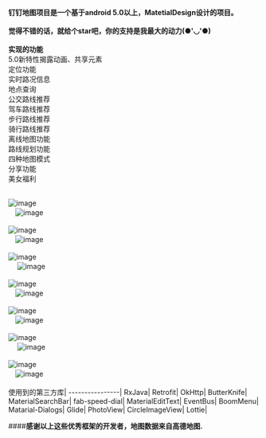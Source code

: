 **钉钉地图项目是一个基于android 5.0以上，MatetialDesign设计的项目。**<br><br>
**觉得不错的话，就给个star吧，你的支持是我最大的动力(●'◡'●)**<br><br>
**实现的功能**<br>
5.0新特性揭露动画、共享元素<br>
定位功能<br>
实时路况信息<br>
地点查询<br>
公交路线推荐<br>
驾车路线推荐<br>
步行路线推荐<br>
骑行路线推荐<br>
离线地图功能<br>
路线规划功能<br>
四种地图模式<br>
分享功能<br>
美女福利<br><br>

![image](https://github.com/DingMouRen/DingDingMap/raw/master/imgs/map1.gif)   
  　![image](https://github.com/DingMouRen/DingDingMap/raw/master/imgs/map2.gif) <br><br>
![image](https://github.com/DingMouRen/DingDingMap/raw/master/imgs/map3.gif)   
  　![image](https://github.com/DingMouRen/DingDingMap/raw/master/imgs/map4.gif) <br><br>
![image](https://github.com/DingMouRen/DingDingMap/raw/master/imgs/img1.png)   
 　 ![image](https://github.com/DingMouRen/DingDingMap/raw/master/imgs/img2.png) <br><br>
![image](https://github.com/DingMouRen/DingDingMap/raw/master/imgs/img3.png)   
  　![image](https://github.com/DingMouRen/DingDingMap/raw/master/imgs/img4.png) <br><br>
![image](https://github.com/DingMouRen/DingDingMap/raw/master/imgs/img5.png)   
  　![image](https://github.com/DingMouRen/DingDingMap/raw/master/imgs/img6.png) <br><br>
![image](https://github.com/DingMouRen/DingDingMap/raw/master/imgs/img7.png)   
 　 ![image](https://github.com/DingMouRen/DingDingMap/raw/master/imgs/img8.png) <br><br>
![image](https://github.com/DingMouRen/DingDingMap/raw/master/imgs/img9.png)   
  　![image](https://github.com/DingMouRen/DingDingMap/raw/master/imgs/img10.png) <br><br>
使用到的第三方库|
----------------|
RxJava|
Retrofit|
OkHttp|
ButterKnife|
MaterialSearchBar|
fab-speed-dial|
MaterialEditText|
EventBus|
BoomMenu|
Matarial-Dialogs|
Glide|
PhotoView|
CircleImageView|
Lottie|

####**感谢以上这些优秀框架的开发者，地图数据来自高德地图.**
